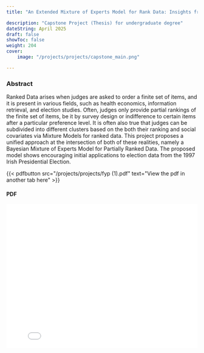 ```yaml
---
title: "An Extended Mixture of Experts Model for Rank Data: Insights from Irish Elections"

description: "Capstone Project (Thesis) for undergraduate degree"
dateString: April 2025
draft: false
showToc: false
weight: 204
cover:
    image: "/projects/projects/capstone_main.png"

---
```


### Abstract
Ranked Data arises when judges are asked to order a finite set of items, and it is present in various fields, such as health economics, information retrieval, and election studies. Often, judges only provide partial rankings of the finite set of items, be it by survey design or indifference to certain items after a particular preference level. It is often also true that judges can be subdivided into different clusters based on the both their ranking and social covariates via Mixture Models for ranked data. This project proposes a unified approach at the intersection of both of these realities, namely a Bayesian Mixture of Experts Model for Partially Ranked Data. The proposed model shows encouraging initial applications to election data from the 1997 Irish Presidential Election. 

{{< pdfbutton src="/projects/projects/fyp (1).pdf" text="View the pdf in another tab here" >}}

####  PDF 
<div style="position: relative; padding-top: 75%; height: 0; overflow: hidden;">
  <iframe src="/projects/projects/fyp (1).pdf"
          style="position:absolute; top:0; left:0; width:100%; height:300%; border:none;"
          allowfullscreen>
  </iframe>
</div>


